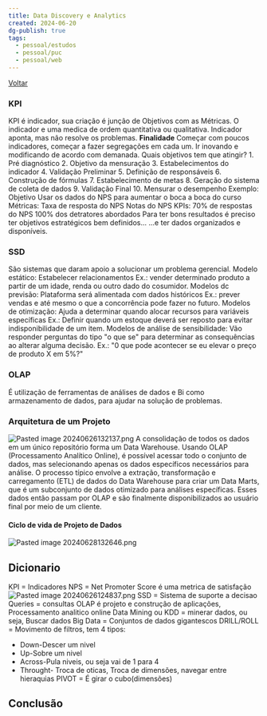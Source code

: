 ```yaml
---
title: Data Discovery e Analytics
created: 2024-06-20
dg-publish: true
tags:
  - pessoal/estudos
  - pessoal/puc
  - pessoal/web
---
```

[Voltar](1.LIFE/index)
### KPI
KPI é indicador, sua criação é junção de Objetivos com as Métricas.
    O indicador e uma medica de ordem quantitativa ou qualitativa.
    Indicador aponta, mas não resolve os problemas.
**Finalidade**
    Começar com poucos indicadores, começar a fazer segregações em cada um. Ir inovando e modificando de acordo com demanada.
Quais objetivos tem que atingir?
    1. Pré diagnóstico
    2. Objetivo da mensuração
    3. Estabelecimentos do indicador
    4. Validação Preliminar
    5. Definição de responsáveis
    6. Construção de fórmulas
    7. Estabelecimento de metas
    8. Geração do sistema de coleta de dados
    9. Validação Final
    10. Mensurar o desempenho
Exemplo:
    Objetivo
        Usar os dados do NPS para aumentar o boca a boca do curso
    Métricas:
        Taxa de resposta do NPS
        Notas do NPS
    KPIs:
    70% de respostas do NPS
    100% dos detratores abordados
Para ter bons resultados é preciso ter objetivos estratégicos bem definidos...
...e ter dados organizados e disponíveis.

### SSD
São sistemas que daram apoio a solucionar um problema gerencial.
Modelo estático:
    Estabelecer relacionamentos
    Ex.: vender determinado produto a partir de um idade, renda ou outro
    dado do cosumidor.
Modelos dc previsão:
    Plataforma será alimentada com dados históricos
    Ex.: prever vendas e até mesmo o que a concorrência pode fazer no futuro.
Modelos de otimização:
    Ajuda a determinar quando alocar recursos para variáveis específicas
    Ex.: Definir quando um estoque deverá ser reposto para evitar     indisponibilidade de um item.
Modelos de análise de sensibilidade:
    Vão responder perguntas do tipo "o que se" para determinar as consequências ao alterar alguma decisão.
    Ex.: "0 que pode acontecer se eu elevar o preço de produto X em 5%?"
### OLAP
É utilização de ferramentas de análises de dados e Bi como armazenamento de dados, para ajudar na solução de problemas. 
### Arquitetura de um Projeto
![Pasted image 20240626132137.png](/img/user/0.Settings/img/Pasted%20image%2020240626132137.png)
A consolidação de todos os dados em um único repositório forma um Data Warehouse. Usando OLAP (Processamento Analítico Online), é possível acessar todo o conjunto de dados, mas selecionando apenas os dados específicos necessários para análise. O processo típico envolve a extração, transformação e carregamento (ETL) de dados do Data Warehouse para criar um Data Marts, que é um subconjunto de dados otimizado para análises específicas. Esses dados então passam por OLAP e são finalmente disponibilizados ao usuário final por meio de um cliente.
#### Ciclo de vida de Projeto de Dados
![Pasted image 20240628132646.png](/img/user/0.Settings/img/Pasted%20image%2020240628132646.png)


## Dicionario
KPI = Indicadores
NPS = Net Promoter Score é uma metrica de satisfação
    ![Pasted image 20240626124837.png](/img/user/0.Settings/img/Pasted%20image%2020240626124837.png)
SSD = Sistema de suporte a decisao
Queries = consultas
OLAP é projeto e construção de aplicações, Processamento analitico online
Data Mining ou KDD = minerar dados, ou seja, Buscar dados
Big Data = Conjuntos de dados gigantescos
DRILL/ROLL = Movimento de filtros, tem 4 tipos:
- Down-Descer um nivel
- Up-Sobre um nivel
- Across-Pula niveis, ou seja vai de 1 para 4
- Throught- Troca de oticas, Troca de dimensões, navegar entre hieraquias
PIVOT = É girar o cubo(dimensões)
## Conclusão
